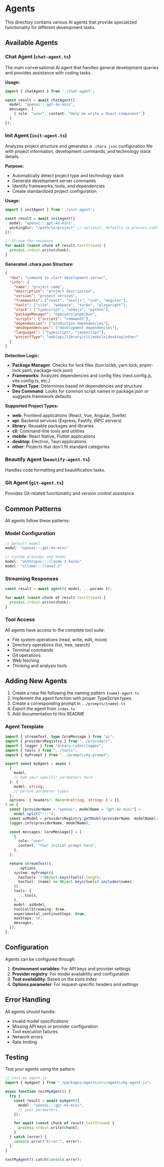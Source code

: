 # Agents

This directory contains various AI agents that provide specialized functionality for different development tasks.

## Available Agents

### Chat Agent (`chat-agent.ts`)
The main conversational AI agent that handles general development queries and provides assistance with coding tasks.

**Usage:**
```typescript
import { chatAgent } from './chat-agent';

const result = await chatAgent({
  model: "openai:::gpt-4o-mini",
  messages: [
    { role: "user", content: "Help me write a React component" }
  ]
});
```

### Init Agent (`init-agent.ts`)
Analyzes project structure and generates a `.chara.json` configuration file with project information, development commands, and technology stack details.

**Purpose:**
- Automatically detect project type and technology stack
- Generate development server commands
- Identify frameworks, tools, and dependencies
- Create standardized project configuration

**Usage:**
```typescript
import { initAgent } from './init-agent';

const result = await initAgent({
  model: "openai:::gpt-4o-mini",
  workingDir: "/path/to/project" // optional, defaults to process.cwd()
});

// Stream the response
for await (const chunk of result.textStream) {
  process.stdout.write(chunk);
}
```

**Generated .chara.json Structure:**
```json
{
  "dev": "command to start development server",
  "info": {
    "name": "project name",
    "description": "project description",
    "version": "project version",
    "frameworks": ["react", "nextjs", "vue", "angular"],
    "tools": ["vite", "webpack", "turbo", "playwright"],
    "stack": ["typescript", "nodejs", "python"],
    "packageManager": "npm|yarn|pnpm|bun",
    "scripts": {"script1": "command1"},
    "dependencies": ["production dependencies"],
    "devDependencies": ["development dependencies"],
    "languages": ["typescript", "javascript"],
    "projectType": "web|api|library|cli|mobile|desktop|other"
  }
}
```

**Detection Logic:**
- **Package Manager**: Checks for lock files (bun.lockb, yarn.lock, pnpm-lock.yaml, package-lock.json)
- **Frameworks**: Analyzes dependencies and config files (next.config.js, vite.config.ts, etc.)
- **Project Type**: Determines based on dependencies and structure
- **Dev Command**: Looks for common script names in package.json or suggests framework defaults

**Supported Project Types:**
- **web**: Frontend applications (React, Vue, Angular, Svelte)
- **api**: Backend services (Express, Fastify, tRPC servers)
- **library**: Reusable packages and libraries
- **cli**: Command-line tools and utilities
- **mobile**: React Native, Flutter applications
- **desktop**: Electron, Tauri applications
- **other**: Projects that don't fit standard categories

### Beautify Agent (`beautify-agent.ts`)
Handles code formatting and beautification tasks.

### Git Agent (`git-agent.ts`)
Provides Git-related functionality and version control assistance.

## Common Patterns

All agents follow these patterns:

### Model Configuration
```typescript
// Default model
model: "openai:::gpt-4o-mini"

// Custom provider and model
model: "anthropic:::claude-3-haiku"
model: "ollama:::llama3.2"
```

### Streaming Responses
```typescript
const result = await agent({ model, ...params });

for await (const chunk of result.textStream) {
  process.stdout.write(chunk);
}
```

### Tool Access
All agents have access to the complete tool suite:
- File system operations (read, write, edit, move)
- Directory operations (list, tree, search)
- Terminal commands
- Git operations
- Web fetching
- Thinking and analysis tools

## Adding New Agents

1. Create a new file following the naming pattern `{name}-agent.ts`
2. Implement the agent function with proper TypeScript types
3. Create a corresponding prompt in `../prompts/{name}.ts`
4. Export the agent from `index.ts`
5. Add documentation to this README

### Agent Template
```typescript
import { streamText, type CoreMessage } from "ai";
import { providersRegistry } from "../providers";
import { logger } from "@chara-codes/logger";
import { tools } from "../tools";
import { myPrompt } from "../prompts/my-prompt";

export const myAgent = async (
  {
    model,
    // Add your specific parameters here
  }: {
    model: string;
    // Define parameter types
  },
  options: { headers?: Record<string, string> } = {},
) => {
  const [providerName = "openai", modelName = "gpt-4o-mini"] =
    model.split(":::");
  const aiModel = providersRegistry.getModel(providerName, modelName);
  logger.info(providerName, modelName);

  const messages: CoreMessage[] = [
    {
      role: "user",
      content: "Your initial prompt here",
    },
  ];

  return streamText({
    ...options,
    system: myPrompt({
      hasTools: !!Object.keys(tools).length,
      hasTool: (name) => Object.keys(tools).includes(name),
    }),
    tools: {
      ...tools,
    },
    model: aiModel,
    toolCallStreaming: true,
    experimental_continueSteps: true,
    maxSteps: 50,
    messages,
  });
};
```

## Configuration

Agents can be configured through:

1. **Environment variables**: For API keys and provider settings
2. **Provider registry**: For model availability and configuration
3. **Tool availability**: Based on the tools index
4. **Options parameter**: For request-specific headers and settings

## Error Handling

All agents should handle:
- Invalid model specifications
- Missing API keys or provider configuration
- Tool execution failures
- Network errors
- Rate limiting

## Testing

Test your agents using the pattern:
```typescript
// test-my-agent.js
import { myAgent } from "./packages/agents/src/agents/my-agent.js";

async function testMyAgent() {
  try {
    const result = await myAgent({
      model: "openai:::gpt-4o-mini",
      // your parameters
    });

    for await (const chunk of result.textStream) {
      process.stdout.write(chunk);
    }
  } catch (error) {
    console.error("Error:", error);
  }
}

testMyAgent().catch(console.error);
```
